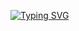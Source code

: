 [![Typing SVG](https://readme-typing-svg.demolab.com?font=Fira+Code&pause=1000&width=435&lines=computer+science+student;let's+connect+%3C3)](https://git.io/typing-svg)
